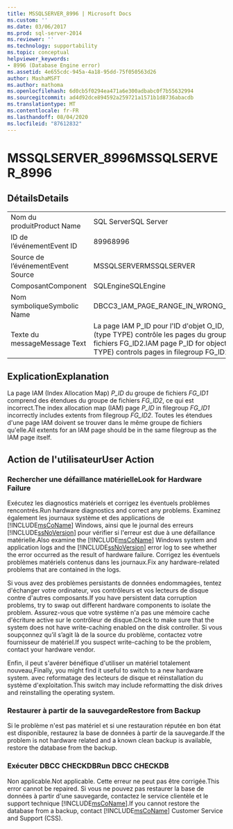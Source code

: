```yaml
---
title: MSSQLSERVER_8996 | Microsoft Docs
ms.custom: ''
ms.date: 03/06/2017
ms.prod: sql-server-2014
ms.reviewer: ''
ms.technology: supportability
ms.topic: conceptual
helpviewer_keywords:
- 8996 (Database Engine error)
ms.assetid: 4e655cdc-945a-4a18-95dd-75f050563d26
author: MashaMSFT
ms.author: mathoma
ms.openlocfilehash: 6d0cb5f0294ea471a6e300adbabc0f7b55632994
ms.sourcegitcommit: ad4d92dce894592a259721a1571b1d8736abacdb
ms.translationtype: MT
ms.contentlocale: fr-FR
ms.lasthandoff: 08/04/2020
ms.locfileid: "87612832"
---
```

# <a name="mssqlserver_8996"></a><span data-ttu-id="448e6-102">MSSQLSERVER_8996</span><span class="sxs-lookup"><span data-stu-id="448e6-102">MSSQLSERVER_8996</span></span>
    
## <a name="details"></a><span data-ttu-id="448e6-103">Détails</span><span class="sxs-lookup"><span data-stu-id="448e6-103">Details</span></span>  
  
|||  
|-|-|  
|<span data-ttu-id="448e6-104">Nom du produit</span><span class="sxs-lookup"><span data-stu-id="448e6-104">Product Name</span></span>|<span data-ttu-id="448e6-105">SQL Server</span><span class="sxs-lookup"><span data-stu-id="448e6-105">SQL Server</span></span>|  
|<span data-ttu-id="448e6-106">ID de l’événement</span><span class="sxs-lookup"><span data-stu-id="448e6-106">Event ID</span></span>|<span data-ttu-id="448e6-107">8996</span><span class="sxs-lookup"><span data-stu-id="448e6-107">8996</span></span>|  
|<span data-ttu-id="448e6-108">Source de l’événement</span><span class="sxs-lookup"><span data-stu-id="448e6-108">Event Source</span></span>|<span data-ttu-id="448e6-109">MSSQLSERVER</span><span class="sxs-lookup"><span data-stu-id="448e6-109">MSSQLSERVER</span></span>|  
|<span data-ttu-id="448e6-110">Composant</span><span class="sxs-lookup"><span data-stu-id="448e6-110">Component</span></span>|<span data-ttu-id="448e6-111">SQLEngine</span><span class="sxs-lookup"><span data-stu-id="448e6-111">SQLEngine</span></span>|  
|<span data-ttu-id="448e6-112">Nom symbolique</span><span class="sxs-lookup"><span data-stu-id="448e6-112">Symbolic Name</span></span>|<span data-ttu-id="448e6-113">DBCC3_IAM_PAGE_RANGE_IN_WRONG_FILEGROUP</span><span class="sxs-lookup"><span data-stu-id="448e6-113">DBCC3_IAM_PAGE_RANGE_IN_WRONG_FILEGROUP</span></span>|  
|<span data-ttu-id="448e6-114">Texte du message</span><span class="sxs-lookup"><span data-stu-id="448e6-114">Message Text</span></span>|<span data-ttu-id="448e6-115">La page IAM P_ID pour l'ID d'objet O_ID, ID d'index I_ID, ID de partition PN_ID, ID d'unité d'allocation A_ID (type TYPE) contrôle les pages du groupe de fichiers FG_ID1, lesquelles doivent être dans le groupe de fichiers FG_ID2.</span><span class="sxs-lookup"><span data-stu-id="448e6-115">IAM page P_ID for object ID O_ID, index ID I_ID, partition ID PN_ID, alloc unit ID A_ID (type TYPE) controls pages in filegroup FG_ID1, that should be in filegroup FG_ID2.</span></span>|  
  
## <a name="explanation"></a><span data-ttu-id="448e6-116">Explication</span><span class="sxs-lookup"><span data-stu-id="448e6-116">Explanation</span></span>  
 <span data-ttu-id="448e6-117">La page IAM (Index Allocation Map) *P_ID* du groupe de fichiers *FG_ID1* comprend des étendues du groupe de fichiers *FG_ID2*, ce qui est incorrect.</span><span class="sxs-lookup"><span data-stu-id="448e6-117">The index allocation map (IAM) page *P_ID* in filegroup *FG_ID1* incorrectly includes extents from filegroup *FG_ID2*.</span></span> <span data-ttu-id="448e6-118">Toutes les étendues d'une page IAM doivent se trouver dans le même groupe de fichiers qu'elle.</span><span class="sxs-lookup"><span data-stu-id="448e6-118">All extents for an IAM page should be in the same filegroup as the IAM page itself.</span></span>  
  
## <a name="user-action"></a><span data-ttu-id="448e6-119">Action de l'utilisateur</span><span class="sxs-lookup"><span data-stu-id="448e6-119">User Action</span></span>  
  
### <a name="look-for-hardware-failure"></a><span data-ttu-id="448e6-120">Rechercher une défaillance matérielle</span><span class="sxs-lookup"><span data-stu-id="448e6-120">Look for Hardware Failure</span></span>  
 <span data-ttu-id="448e6-121">Exécutez les diagnostics matériels et corrigez les éventuels problèmes rencontrés.</span><span class="sxs-lookup"><span data-stu-id="448e6-121">Run hardware diagnostics and correct any problems.</span></span> <span data-ttu-id="448e6-122">Examinez également les journaux système et des applications de [!INCLUDE[msCoName](../../includes/msconame-md.md)] Windows, ainsi que le journal des erreurs [!INCLUDE[ssNoVersion](../../includes/ssnoversion-md.md)] pour vérifier si l'erreur est due à une défaillance matérielle.</span><span class="sxs-lookup"><span data-stu-id="448e6-122">Also examine the [!INCLUDE[msCoName](../../includes/msconame-md.md)] Windows system and application logs and the [!INCLUDE[ssNoVersion](../../includes/ssnoversion-md.md)] error log to see whether the error occurred as the result of hardware failure.</span></span> <span data-ttu-id="448e6-123">Corrigez les éventuels problèmes matériels contenus dans les journaux.</span><span class="sxs-lookup"><span data-stu-id="448e6-123">Fix any hardware-related problems that are contained in the logs.</span></span>  
  
 <span data-ttu-id="448e6-124">Si vous avez des problèmes persistants de données endommagées, tentez d'échanger votre ordinateur, vos contrôleurs et vos lecteurs de disque contre d'autres composants.</span><span class="sxs-lookup"><span data-stu-id="448e6-124">If you have persistent data corruption problems, try to swap out different hardware components to isolate the problem.</span></span> <span data-ttu-id="448e6-125">Assurez-vous que votre système n'a pas une mémoire cache d'écriture active sur le contrôleur de disque.</span><span class="sxs-lookup"><span data-stu-id="448e6-125">Check to make sure that the system does not have write-caching enabled on the disk controller.</span></span> <span data-ttu-id="448e6-126">Si vous soupçonnez qu’il s’agit là de la source du problème, contactez votre fournisseur de matériel.</span><span class="sxs-lookup"><span data-stu-id="448e6-126">If you suspect write-caching to be the problem, contact your hardware vendor.</span></span>  
  
 <span data-ttu-id="448e6-127">Enfin, il peut s'avérer bénéfique d'utiliser un matériel totalement nouveau,</span><span class="sxs-lookup"><span data-stu-id="448e6-127">Finally, you might find it useful to switch to a new hardware system.</span></span> <span data-ttu-id="448e6-128">avec reformatage des lecteurs de disque et réinstallation du système d'exploitation.</span><span class="sxs-lookup"><span data-stu-id="448e6-128">This switch may include reformatting the disk drives and reinstalling the operating system.</span></span>  
  
### <a name="restore-from-backup"></a><span data-ttu-id="448e6-129">Restaurer à partir de la sauvegarde</span><span class="sxs-lookup"><span data-stu-id="448e6-129">Restore from Backup</span></span>  
 <span data-ttu-id="448e6-130">Si le problème n'est pas matériel et si une restauration réputée en bon état est disponible, restaurez la base de données à partir de la sauvegarde.</span><span class="sxs-lookup"><span data-stu-id="448e6-130">If the problem is not hardware related and a known clean backup is available, restore the database from the backup.</span></span>  
  
### <a name="run-dbcc-checkdb"></a><span data-ttu-id="448e6-131">Exécuter DBCC CHECKDB</span><span class="sxs-lookup"><span data-stu-id="448e6-131">Run DBCC CHECKDB</span></span>  
 <span data-ttu-id="448e6-132">Non applicable.</span><span class="sxs-lookup"><span data-stu-id="448e6-132">Not applicable.</span></span> <span data-ttu-id="448e6-133">Cette erreur ne peut pas être corrigée.</span><span class="sxs-lookup"><span data-stu-id="448e6-133">This error cannot be repaired.</span></span> <span data-ttu-id="448e6-134">Si vous ne pouvez pas restaurer la base de données à partir d'une sauvegarde, contactez le service clientèle et le support technique [!INCLUDE[msCoName](../../includes/msconame-md.md)].</span><span class="sxs-lookup"><span data-stu-id="448e6-134">If you cannot restore the database from a backup, contact [!INCLUDE[msCoName](../../includes/msconame-md.md)] Customer Service and Support (CSS).</span></span>  
  
  
